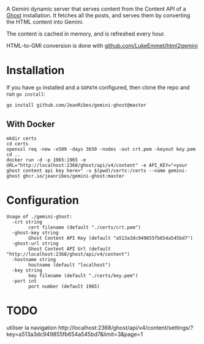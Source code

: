 A Gemini dynamic server that serves content from the Content API of a [Ghost](https://ghost.org/) installation. It
fetches all the posts, and serves them by converting the HTML content into Gemini.

The content is cached in memory, and is refreshed every hour.

HTML-to-GMI conversion is done with [github.com/LukeEmmet/html2gemini](https://github.com/LukeEmmet/html2gemini)

# Installation

If you have `go` installed and a `GOPATH` configured, then clone the repo and run `go install`:

```sh
go install github.com/JeanRibes/gemini-ghost@master
```

## With Docker

```shell
mkdir certs
cd certs
openssl req -new -x509 -days 3650 -nodes -out crt.pem -keyout key.pem
cd ..
docker run -d -p 1965:1965 -e URL="http://localhost:2368/ghost/api/v4/content" -e API_KEY="<your ghost content api key here>" -v $(pwd)/certs:/certs --name gemini-ghost ghcr.io/jeanribes/gemini-ghost:master 
```

# Configuration

```shell
Usage of ./gemini-ghost:
  -crt string
        cert filename (default "./certs/crt.pem")
  -ghost-key string
        Ghost Content API Key (default "a513a3dc949855fb654a545bd7")
  -ghost-url string
        Ghost Content API Url (default "http://localhost:2368/ghost/api/v4/content")
  -hostname string
        hostname (default "localhost")
  -key string
        key filename (default "./certs/key.pem")
  -port int
        port number (default 1965)

```

# TODO

utiliser la navigation
http://localhost:2368/ghost/api/v4/content/settings/?key=a513a3dc949855fb654a545bd7&limit=3&page=1